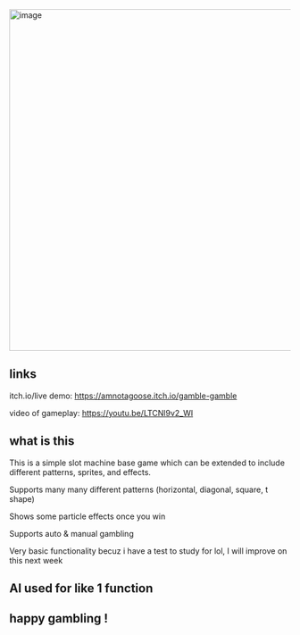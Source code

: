 <img width="984" height="612" alt="image" src="https://github.com/user-attachments/assets/3b535886-4830-420d-8c77-119bad4a19b2" />

## links
itch.io/live demo: https://amnotagoose.itch.io/gamble-gamble

video of gameplay: https://youtu.be/LTCNl9v2_WI

## what is this
This is a simple slot machine base game which can be extended to include different patterns, sprites, and effects. 

Supports many many different patterns (horizontal, diagonal, square, t shape)

Shows some particle effects once you win

Supports auto & manual gambling

Very basic functionality becuz i have a test to study for lol, I will improve on this next week 


## AI used for like 1 function 
## happy gambling !
